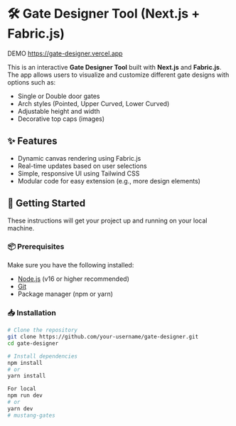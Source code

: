 # 🛠️ Gate Designer Tool (Next.js + Fabric.js)

DEMO
https://gate-designer.vercel.app

This is an interactive **Gate Designer Tool** built with **Next.js** and **Fabric.js**. The app allows users to visualize and customize different gate designs with options such as:

- Single or Double door gates
- Arch styles (Pointed, Upper Curved, Lower Curved)
- Adjustable height and width
- Decorative top caps (images)

## ✨ Features

- Dynamic canvas rendering using Fabric.js
- Real-time updates based on user selections
- Simple, responsive UI using Tailwind CSS
- Modular code for easy extension (e.g., more design elements)

## 🚀 Getting Started

These instructions will get your project up and running on your local machine.

### 📦 Prerequisites

Make sure you have the following installed:

- [Node.js](https://nodejs.org/en/) (v16 or higher recommended)
- [Git](https://git-scm.com/)
- Package manager (npm or yarn)

### 📥 Installation

```bash
# Clone the repository
git clone https://github.com/your-username/gate-designer.git
cd gate-designer

# Install dependencies
npm install
# or
yarn install

For local
npm run dev
# or
yarn dev
#   m u s t a n g - g a t e s  
 